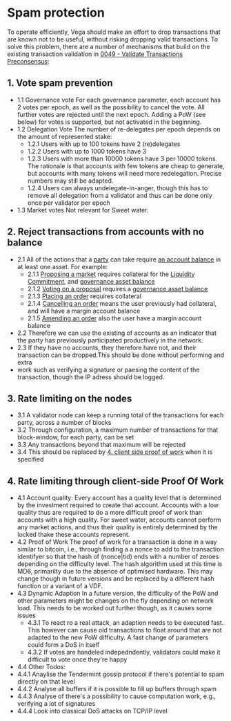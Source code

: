 # Spam protection
To operate efficiently, Vega should make an effort to drop transactions that are known not to be useful, without risking dropping valid transactions. To solve this problem, there are a number of mechanisms that build on the existing transaction validation in [0049 - Validate Transactions Preconsensus](./0049-validate-transaction-preconsensus.md):


## 1. Vote spam prevention
 - 1.1 Governance vote
  For each governance parameter, each account has 2 votes per epoch, as well as the possibility to cancel the vote. All further votes are rejected until the next epoch. 
  Adding a PoW (see below) for votes is supported, but not activated in the beginning.
 - 1.2 Delegation Vote
  The number of re-delegates per epoch depends on the amount of represented stake:
   - 1.2.1 Users with up to 100 tokens have 2 (re)delegates
   - 1.2.2 Users with up to 1000 tokens have 3
   - 1.2.3 Users with more than 10000 tokens have 3 per 10000 tokens.
   The rationale is that accounts with few tokens are cheap to generate, but accounts with many tokens will need more redelegation. Precise numbers may still be adapted.
   - 1.2.4 Users can always undelegate-in-anger, though this has to remove all delegation from a validator and thus can be done only once per validator per epoch
 - 1.3 Market votes
   Not relevant for Sweet water. 
## 2. Reject transactions from accounts with no balance
- 2.1 All of the actions that a [party](./0017-party.md) can take require [an account balance](./0013-accounts.md) in at least one asset. For example:
  - 2.1.1 [Proposing a market](./0028-governance.md) requires collateral for the [Liquidity Commitment](./0044-lp-mechanics.md#orders-buy-shapesell-shape), and [governance asset balance](./0028-governance.md)
  - 2.1.2 [Voting on a proposal](./0028-governance.md) requires a [governance asset balance](./0028-governance.md)
  - 2.1.3 [Placing an order](./0011-check-order-allocate-margin.md#outline) requires collateral
  - 2.1.4 [Cancelling an order](./0033-cancel-orders.md) means the user previously had collateral, and will have a margin account balance
  - 2.1.5 [Amending an order](./0033-cancel-orders.md) also the user have a margin account balance
- 2.2 Therefore we can use the existing of accounts as an indicator that the party has previously participated productively in the network. 
- 2.3 If they have no accounts, they therefore have not, and their transaction can be dropped.This should be done without performing and extra
- work such as verifying a signature or paesing the content of the transaction, though the IP adress should be logged.

## 3. Rate limiting on the nodes
- 3.1 A validator node can keep a running total of the transactions for each party, across a number of blocks
- 3.2 Through configuration, a maximum number of transactions for that block-window, for each party, can be set
- 3.3 Any transactions beyond that maximum will be rejected
- 3.4 This should be replaced by [4. client side proof of work](#4-rate-limiting-through-client-side-proof-of-work) when it is specified

## 4. Rate limiting through client-side Proof Of Work

- 4.1 Account quality:
Every account has a quality level that is determined by the investment required to create that account. Accounts with 
a low quality thus are required to do a more difficult proof of work than accounts with a high quality. 
For sweet water, accounts cannot perform any market actions, and thus their quality is entirely determined by
the locked thake these accounts represent.
- 4.2 Proof of Work
The proof of work for a transaction is done in a way similar to bitcoin, i.e., through finding a a nonce to add
to the transaction identifyer so that the hash of (nonce|tid) ends with a number of zeroes depending on the
difficulty level. The hash algorithm used at this time is MD6, primarilty due to the absence of optimised hardware. 
This may change though in future versions and be replaced by a different hash function or a variant of a VDF.
- 4.3 Dynamic Adaption
In a future version, the difficulty of the PoW and other parameters might be changes on the fly depending on network 
load. This needs to be worked out further though, as it causes some issues
  - 4.3.1 To react ro a real attack, an adaption needs to be executed fast. This however can cause old transactions
         to float around that are not adapted to the new PoW difficulty. A fast change of parameters could form a
         DoS in itself
  - 4.3.2 If votes are handeled indepedndently, validators could make it difficult to vote once they're happy
 - 4.4 Other Todos:
  - 4.4.1 Anaylise the Tendermint gossip protocol if there's potential to spam directly on that level
  - 4.4.2 Analyse all buffers if it is possible to fill up buffers through spam
  - 4.4.3 Analyse of there's a possibility to cause computation work, e.g., verifying a lot of signatures
  - 4.4.4 Look into classical DoS attacks on TCP/IP level


